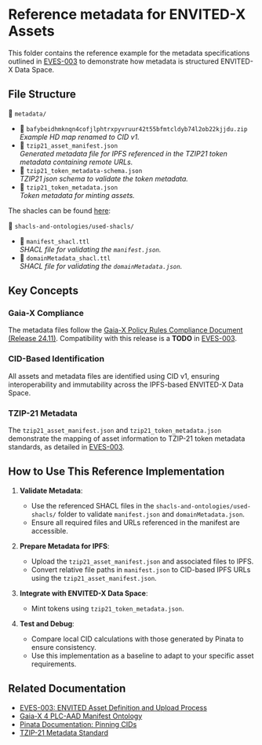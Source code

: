 # Reference metadata for ENVITED-X Assets

This folder contains the reference example for the metadata specifications outlined in [EVES-003](../eves-003.md) to demonstrate how metadata is structured ENVITED-X Data Space.

## File Structure

📁 `metadata/`

- 📄 `bafybeidhmknqn4cofjlphtrxpyvruur42t55bfmtcldyb74l2ob22kjjdu.zip`  
  *Example HD map renamed to CID v1.*
- 📄 `tzip21_asset_manifest.json`  
  *Generated metadata file for IPFS referenced in the TZIP21 token metadata containing remote URLs.*
- 📄 `tzip21_token_metadata-schema.json`  
  *TZIP21 json schema to validate the token metadata.*
- 📄 `tzip21_token_metadata.json`  
  *Token metadata for minting assets.*

The shacles can be found [here](https://github.com/ASCS-eV/hd-map-asset-example/tree/v0.1.8/shacls-and-ontologies/used-shacls):

📁 `shacls-and-ontologies/used-shacls/`

- 📄 `manifest_shacl.ttl`  
  *SHACL file for validating the `manifest.json`.*  
- 📄 `domainMetadata_shacl.ttl`  
  *SHACL file for validating the `domainMetadata.json`.*  

## Key Concepts

### Gaia-X Compliance

The metadata files follow the [Gaia-X Policy Rules Compliance Document (Release 24.11)](https://docs.gaia-x.eu/policy-rules-committee/compliance-document/24.11/). Compatibility with this release is a **TODO** in [EVES-003](../eves-003.md).

### CID-Based Identification

All assets and metadata files are identified using CID v1, ensuring interoperability and immutability across the IPFS-based ENVITED-X Data Space.

### TZIP-21 Metadata

The `tzip21_asset_manifest.json` and `tzip21_token_metadata.json` demonstrate the mapping of asset information to TZIP-21 token metadata standards, as detailed in [EVES-003](../eves-003.md).

## How to Use This Reference Implementation

1. **Validate Metadata**:
   - Use the referenced SHACL files in the `shacls-and-ontologies/used-shacls/` folder to validate `manifest.json` and `domainMetadata.json`.
   - Ensure all required files and URLs referenced in the manifest are accessible.

2. **Prepare Metadata for IPFS**:
   - Upload the `tzip21_asset_manifest.json` and associated files to IPFS.
   - Convert relative file paths in `manifest.json` to CID-based IPFS URLs using the `tzip21_asset_manifest.json`.

3. **Integrate with ENVITED-X Data Space**:
   - Mint tokens using `tzip21_token_metadata.json`.

4. **Test and Debug**:
   - Compare local CID calculations with those generated by Pinata to ensure consistency.
   - Use this implementation as a baseline to adapt to your specific asset requirements.

## Related Documentation

- [EVES-003: ENVITED Asset Definition and Upload Process](../eves-003.md)
- [Gaia-X 4 PLC-AAD Manifest Ontology](https://github.com/ASCS-eV/ontology-management-base/tree/main/manifest)
- [Pinata Documentation: Pinning CIDs](https://docs.pinata.cloud/web3/pinning/pinata-metadata#pinataoptions)
- [TZIP-21 Metadata Standard](https://tzip.tezos.com/proposal/tzip-21/)

